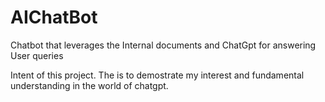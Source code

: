 # AIChatBot
Chatbot that leverages the Internal documents and ChatGpt for answering User queries


Intent of this project.
The is to demostrate my interest and fundamental understanding in the world of chatgpt.
